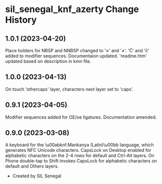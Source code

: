 sil_senegal_knf_azerty Change History
====================

1.0.1 (2023-04-20)
------------------
Place holders for  NBSP and NNBSP changed to '≈' and '≠'. 'Ĉ' and 'ĉ' added to modifier sequences. Documentaion updated.
'readme.htm' updated based on description in kmn file.

1.0.0 (2023-04-13)
------------------
On touch 'othercaps' layer, characters next layer set to 'caps'.

0.9.1 (2023-04-05)
------------------
Modifier sequences added for OE/oe ligatures. Documentation amended.

0.9.0 (2023-03-08)
------------------
A keyboard for the \u00abknf:Mankanya (Latin)\u00bb language, which generates NFC Unicode characters.
CapsLock on Desktop enabled for alphabetic characters on the 2-4 rows for default and Ctrl-Alt layers.
On Phone double-tap to Shift invokes CapsLock for alphabetic characters on default and Others layers.
* Created by SIL Senegal
